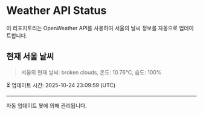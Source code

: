 
# Weather API Status

이 리포지토리는 OpenWeather API를 사용하여 서울의 날씨 정보를 자동으로 업데이트합니다.

## 현재 서울 날씨
> 서울의 현재 날씨: broken clouds, 온도: 10.76°C, 습도: 100%

⏳ 업데이트 시간: 2025-10-24 23:09:59 (UTC)

---
자동 업데이트 봇에 의해 관리됩니다.
